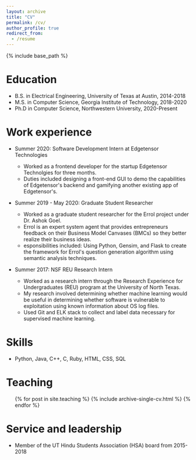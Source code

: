 ```yaml
---
layout: archive
title: "CV"
permalink: /cv/
author_profile: true
redirect_from:
  - /resume
---
```


{% include base_path %}

Education
======
* B.S. in Electrical Engineering, University of Texas at Austin, 2014-2018
* M.S. in Computer Science, Georgia Institute of Technology, 2018-2020
* Ph.D in Computer Science, Northwestern University, 2020-Present

Work experience
======
* Summer 2020: Software Development Intern at Edgetensor Technologies
  * Worked as a frontend developer for the startup Edgetensor Technolgies for three months.
  * Duties included designing a front-end GUI to demo the capabilities of Edgetensor's backend and gamifying another existing app of Edgetensor's.  

* Summer 2019 - May 2020: Graduate Student Researcher
  * Worked as a graduate student researcher for the Errol project under Dr. Ashok Goel. 
  * Errol is an expert system agent that provides entrepreneurs feedback on their Business Model Canvases (BMCs) so they better realize their business ideas.
  * esponsibilities included: Using Python, Gensim, and Flask to create the framework for Errol's question generation algorithm using semantic analysis techniques.

* Summer 2017: NSF REU Research Intern
  * Worked as a research intern through the Research Experience for Undergraduates (REU) program at the University of North Texas.
  * My research involved determining whether machine learning would be useful in determining whether software is vulnerable to exploitation using known information about OS log files.
  * Used Git and ELK stack to collect and label data necessary for supervised machine learning.
  
Skills
======
* Python, Java, C++, C, Ruby, HTML, CSS, SQL
  
Teaching
======
  <ul>{% for post in site.teaching %}
    {% include archive-single-cv.html %}
  {% endfor %}</ul>
  
Service and leadership
======
* Member of the UT Hindu Students Association (HSA) board from 2015-2018